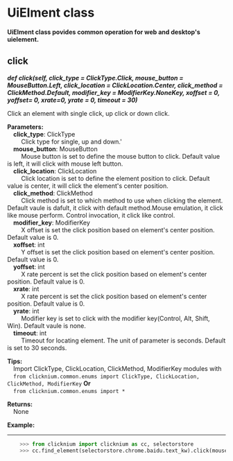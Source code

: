 # UiElment class
**UiElment class povides common operation for web and desktop's uielement.**  

## click
***def click(self, click_type = ClickType.Click, mouse_button = MouseButton.Left, click_location = ClickLocation.Center, click_method = ClickMethod.Default, modifier_key = ModifierKey.NoneKey, xoffset = 0, yoffset= 0, xrate=0, yrate = 0, timeout = 30)***  

Click an element with single click, up click or down click.  

**Parameters:**  
    &emsp;**click_type**: ClickType   
        &emsp;&emsp; Click type for single, up and down.'  
    &emsp;**mouse_button**: MouseButton  
        &emsp;&emsp; Mouse button is set to define the mouse button to click. Default value is left, it will click with mouse left button.  
    &emsp;**click_location**: ClickLocation  
        &emsp;&emsp; Click location is set to define the element position to click. Default value is center, it will click the element's center position.  
    &emsp;**click_method**: ClickMethod  
        &emsp;&emsp; Click method is set to which method to use when clicking the element. Default vaule is dafult, it click with default method.Mouse emulation, it click like mouse perform. Control invocation, it click like control.  
    &emsp;**modifier_key**: ModifierKey  
        &emsp;&emsp; X offset is set the click position based on element's center position. Default value is 0.  
    &emsp;**xoffset**: int  
        &emsp;&emsp; Y offset is set the click position based on element's center position. Default value is 0.  
    &emsp;**yoffset**: int  
        &emsp;&emsp; X rate percent is set the click position based on element's center position. Default value is 0.  
    &emsp;**xrate**: int  
        &emsp;&emsp; X rate percent is set the click position based on element's center position. Default value is 0.    
    &emsp;**yrate**: int  
        &emsp;&emsp; Modifier key  is set to click with the modifier key(Control, Alt, Shift, Win). Default vaule is none.  
    &emsp;**timeout**: int  
        &emsp;&emsp; Timeout for locating element. The unit of parameter is seconds. Default is set to 30 seconds.  

**Tips:**  
        &emsp;Import ClickType, ClickLocation, ClickMethod, ModifierKey modules with   
        &emsp;`from clicknium.common.enums import ClickType, ClickLocation, ClickMethod, ModifierKey` **Or**  
        &emsp;`from clicknium.common.enums import *`

**Returns:**  
    &emsp;None

**Example:**
***
```python
    >>> from clicknium import clicknium as cc, selectorstore
    >>> cc.find_element(selectorstore.chrome.baidu.text_kw).click(mouse_button = MouseButton.Right)
```
